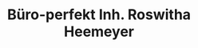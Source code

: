 ---
title: "Büro-perfekt Inh. Roswitha Heemeyer"
url: /buende/buero-perfekt-inh-roswitha-heemeyer/
shop: Schreibwaren
---